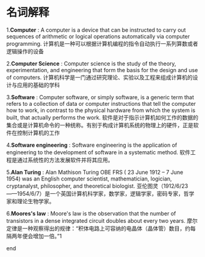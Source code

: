 # 名词解释

1.**Computer** : A computer is a device that can be instructed to carry out sequences of arithmetic or logical operations automatically via computer programming.
计算机是一种可以根据计算机编程的指令自动执行一系列算数或者逻辑操作的设备

2.**Computer Science** :  Computer science is the study of the theory, experimentation, and engineering that form the basis for the design and use of computers.
计算机科学是一门通过研究理论、实验以及工程来组成计算机的设计与应用的基础的学科

3.**Software** : Computer software, or simply software, is a generic term that refers to a collection of data or computer instructions that tell the computer how to work, in contrast to the physical hardware from which the system is built, that actually performs the work. 
软件是对于指示计算机如何工作的数据的集合或是计算机命令的一种统称。有别于构成计算机系统的物理上的硬件，正是软件在控制计算机的工作

4.**Software engineering** : Software engineering is the application of engineering to the development of software in a systematic method.
软件工程是通过系统性的方法发展软件并将其应用。

5.**Alan Turing** : Alan Mathison Turing OBE FRS ( 23 June 1912 – 7 June 1954) was an English computer scientist, mathematician, logician, cryptanalyst, philosopher, and theoretical biologist.
亚伦图灵（1912/6/23——1954/6/7）是一个英国计算机科学家，数学家，逻辑学家，密码专家，哲学家和理论生物学家。

6.**Moores's law** : Moore's law is the observation that the number of transistors in a dense integrated circuit doubles about every two years.
摩尔定律是一种观察得出的规律：“积体电路上可容纳的电晶体（晶体管）数目，约每隔两年便会增加一倍。”1


end